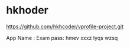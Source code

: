# hkhoder
https://github.com/hkhcoder/vprofile-project.git

App Name : Exam 
pass: hmev xxxz lyqs wzsq
